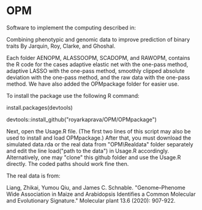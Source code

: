 # OPM
Software to implement the computing described in:

Combining phenotypic and genomic data to improve prediction of binary traits
By Jarquin, Roy, Clarke, and Ghoshal.

Each folder AENOPM, ALASSOOPM, SCADOPM, and RAWOPM, contains the R code for the cases adaptive elastic net with the one-pass method, adaptive LASSO with the one-pass method, smoothly clipped absolute deviation with the one-pass method, and the raw data with the one-pass method. We have also added the OPMpackage folder for easier use.

To install the package use the following R command:

install.packages(devtools)

devtools::install_github("royarkaprava/OPM/OPMpackage")

Next, open the Usage.R file. (The first two lines of this script may also be used to install and load OPMpackage.) After that, you must download the simulated data.rda or the real data from "OPM\Realdata" folder separately and edit the line load("path to the data") in Usage.R accordingly. Alternatively, one may "clone" this github folder and use the
Usage.R directly. The coded paths should work fine then.

The real data is from:

Liang, Zhikai, Yumou Qiu, and James C. Schnable. &quot;Genome–Phenome Wide
Association in Maize and Arabidopsis Identifies a Common Molecular and Evolutionary
Signature.&quot; Molecular plant 13.6 (2020): 907-922.
